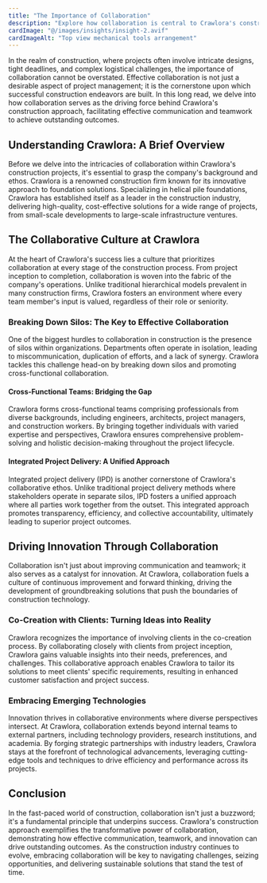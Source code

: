 ```yaml
---
title: "The Importance of Collaboration"
description: "Explore how collaboration is central to Crawlora's construction approach, driving effective communication and teamwork to achieve outstanding outcomes."
cardImage: "@/images/insights/insight-2.avif"
cardImageAlt: "Top view mechanical tools arrangement"
---
```


In the realm of construction, where projects often involve intricate designs, tight deadlines, and complex logistical challenges, the importance of collaboration cannot be overstated. Effective collaboration is not just a desirable aspect of project management; it is the cornerstone upon which successful construction endeavors are built. In this long read, we delve into how collaboration serves as the driving force behind Crawlora's construction approach, facilitating effective communication and teamwork to achieve outstanding outcomes.

## Understanding Crawlora: A Brief Overview

Before we delve into the intricacies of collaboration within Crawlora's construction projects, it's essential to grasp the company's background and ethos. Crawlora is a renowned construction firm known for its innovative approach to foundation solutions. Specializing in helical pile foundations, Crawlora has established itself as a leader in the construction industry, delivering high-quality, cost-effective solutions for a wide range of projects, from small-scale developments to large-scale infrastructure ventures.

## The Collaborative Culture at Crawlora

At the heart of Crawlora's success lies a culture that prioritizes collaboration at every stage of the construction process. From project inception to completion, collaboration is woven into the fabric of the company's operations. Unlike traditional hierarchical models prevalent in many construction firms, Crawlora fosters an environment where every team member's input is valued, regardless of their role or seniority.

### Breaking Down Silos: The Key to Effective Collaboration

One of the biggest hurdles to collaboration in construction is the presence of silos within organizations. Departments often operate in isolation, leading to miscommunication, duplication of efforts, and a lack of synergy. Crawlora tackles this challenge head-on by breaking down silos and promoting cross-functional collaboration.

#### Cross-Functional Teams: Bridging the Gap

Crawlora forms cross-functional teams comprising professionals from diverse backgrounds, including engineers, architects, project managers, and construction workers. By bringing together individuals with varied expertise and perspectives, Crawlora ensures comprehensive problem-solving and holistic decision-making throughout the project lifecycle.

#### Integrated Project Delivery: A Unified Approach

Integrated project delivery (IPD) is another cornerstone of Crawlora's collaborative ethos. Unlike traditional project delivery methods where stakeholders operate in separate silos, IPD fosters a unified approach where all parties work together from the outset. This integrated approach promotes transparency, efficiency, and collective accountability, ultimately leading to superior project outcomes.

## Driving Innovation Through Collaboration

Collaboration isn't just about improving communication and teamwork; it also serves as a catalyst for innovation. At Crawlora, collaboration fuels a culture of continuous improvement and forward thinking, driving the development of groundbreaking solutions that push the boundaries of construction technology.

### Co-Creation with Clients: Turning Ideas into Reality

Crawlora recognizes the importance of involving clients in the co-creation process. By collaborating closely with clients from project inception, Crawlora gains valuable insights into their needs, preferences, and challenges. This collaborative approach enables Crawlora to tailor its solutions to meet clients' specific requirements, resulting in enhanced customer satisfaction and project success.

### Embracing Emerging Technologies

Innovation thrives in collaborative environments where diverse perspectives intersect. At Crawlora, collaboration extends beyond internal teams to external partners, including technology providers, research institutions, and academia. By forging strategic partnerships with industry leaders, Crawlora stays at the forefront of technological advancements, leveraging cutting-edge tools and techniques to drive efficiency and performance across its projects.

## Conclusion

In the fast-paced world of construction, collaboration isn't just a buzzword; it's a fundamental principle that underpins success. Crawlora's construction approach exemplifies the transformative power of collaboration, demonstrating how effective communication, teamwork, and innovation can drive outstanding outcomes. As the construction industry continues to evolve, embracing collaboration will be key to navigating challenges, seizing opportunities, and delivering sustainable solutions that stand the test of time.
